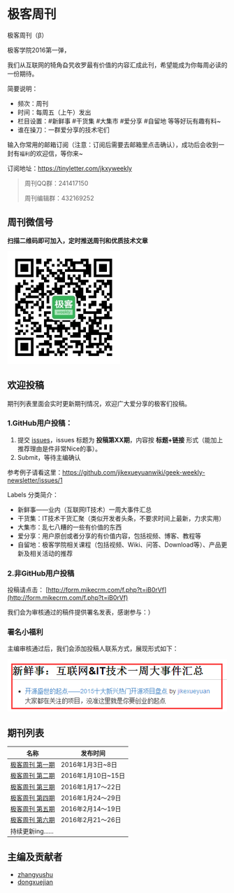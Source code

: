 # 极客周刊

极客周刊（β）

极客学院2016第一弹，

我们从互联网的犄角旮旯收罗最有价值的内容汇成此刊，希望能成为你每周必读的一份期待。

简要说明：

- 频次：周刊
- 时间：每周五（上午）发出
- 栏目设置：#新鲜事 #干货集 #大集市 #爱分享 #自留地 等等好玩有趣有料~
- 谁在操刀：一群爱分享的技术宅们

输入你常用的邮箱订阅（注意：订阅后需要去邮箱里点击确认），成功后会收到一封有`福利`的欢迎信，等你来~

订阅地址：<https://tinyletter.com/jkxyweekly>

>周刊QQ群：241417150
>
>周刊编辑群：432169252

## 周刊微信号

**扫描二维码即可加入，定时推送周刊和优质技术文章**

![](images/258.jpg)

## 欢迎投稿

期刊列表里面会实时更新期刊情况，欢迎广大爱分享的极客们投稿。

### 1.GitHub用户投稿：

1. 提交 [issues](https://github.com/jikexueyuanwiki/geek-weekly-newsletter/issues/new)，issues 标题为 **投稿第XX期**，内容按 **标题+链接** 形式（能加上推荐理由是件非常Nice的事）。
2. Submit，等待主编确认

参考例子请看这里：<https://github.com/jikexueyuanwiki/geek-weekly-newsletter/issues/1>

Labels 分类简介：

   - 新鲜事——业内（互联网IT技术）一周大事件汇总
   - 干货集：IT技术干货汇聚（类似开发者头条，不要求时间上最新，力求实用）
   - 大集市：乱七八糟的一些有价值的东西
   - 爱分享：用户原创或者分享的有价值内容，包括视频、博客、教程等
   - 自留地：极客学院相关课程（包括视频、Wiki、问答、Download等）、产品更新及相关活动的推荐

### 2.非GitHub用户投稿

投稿请点击： [http://form.mikecrm.com/f.php?t=iB0rVf](http://form.mikecrm.com/f.php?t=iB0rVf)   

我们会为审核通过的稿件提供署名发表，感谢参与：）   

### 署名小福利

主编审核通过后，我们会添加投稿人联系方式，展现形式如下：

![](images/0.png)

## 期刊列表

|名称|发布时间|
|------|-----------|
|[极客周刊 第一期](issues-1/newsletter-one.md) |2016年1月3日~8日|
|[极客周刊 第二期](issues-2/newsletter-two.md) |2016年1月10日~15日|
|[极客周刊 第三期](issues-3/newsletter-three.md)|2016年1月17～22日|
|[极客周刊 第四期](issues-4/newsletter-four.md)|2016年1月24～29日|
|[极客周刊 第五期](issues-5/newsletter-five.md)|2016年2月14～19日|
|[极客周刊 第六期](issues-6/newsletter-six.md)|2016年2月21～26日|
|持续更新ing......||

## 主编及贡献者

- [zhangyushu](https://github.com/zhangyushu)
- [dongxuejian](https://github.com/YDMDFGOFIGHTING)
